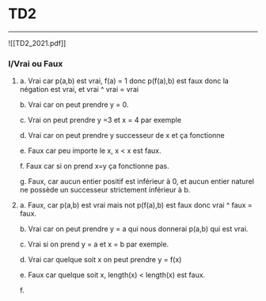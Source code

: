 # TD2
---
![[TD2_2021.pdf]]

### I/Vrai ou Faux
1. a. Vrai car p(a,b) est vrai, f(a) = 1 donc p(f(a),b) est faux donc la négation est vrai, et vrai ^ vrai = vrai
	
	b. Vrai car on peut prendre y = 0.

	c. Vrai on peut prendre y =3 et x = 4 par exemple

	d. Vrai car on peut prendre y successeur de x et ça fonctionne

	e. Faux car peu importe le x, x < x est faux.

	f. Faux car si on prend x=y ça fonctionne pas.

	g. Faux, car aucun entier positif est inférieur à 0, et aucun entier naturel ne possède un successeur strictement inférieur à b.

2. a. Faux, car p(a,b) est vrai mais not p(f(a),b) est faux donc vrai ^ faux = faux.

	b. Vrai car on peut prendre y = a qui nous donnerai p(a,b) qui est vrai.

	c. Vrai si on prend y = a et x = b par exemple.

	d. Vrai car quelque soit x on peut prendre y = f(x)

	e. Faux car quelque soit x, length(x) < length(x) est faux.

	f. 